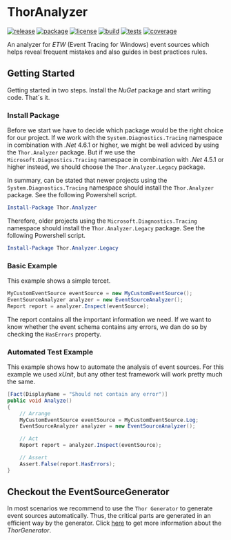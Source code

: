 # ThorAnalyzer
[![release](https://img.shields.io/github/release/ChilliCream/thor-analyzer.svg)](https://github.com/ChilliCream/thor-analyzer/releases) [![package](https://img.shields.io/nuget/v/Thor.Analyzer.svg)](https://www.nuget.org/packages/Thor.Analyzer) [![license](https://img.shields.io/github/license/ChilliCream/thor-analyzer.svg)](https://github.com/ChilliCream/thor-analyzer/blob/master/LICENSE) [![build](https://img.shields.io/appveyor/ci/rstaib/thor-analyzer/master.svg)](https://ci.appveyor.com/project/rstaib/thor-analyzer) [![tests](https://img.shields.io/appveyor/tests/rstaib/thor-analyzer/master.svg)](https://ci.appveyor.com/project/rstaib/thor-analyzer) [![coverage](https://img.shields.io/coveralls/ChilliCream/thor-analyzer.svg)](https://coveralls.io/github/ChilliCream/thor-analyzer?branch=master)

An analyzer for *ETW* (Event Tracing for Windows) event sources which helps reveal frequent mistakes and also guides in best practices rules.

## Getting Started

Getting started in two steps. Install the *NuGet* package and start writing code. That´s it.

### Install Package

Before we start we have to decide which package would be the right choice for our project. If we work with the `System.Diagnostics.Tracing` namespace in combination with *.Net* 4.6.1 or higher, we might be well adviced by using the `Thor.Analyzer` package. But if we use the `Microsoft.Diagnostics.Tracing` namespace in combination with *.Net* 4.5.1 or higher instead, we should choose the `Thor.Analyzer.Legacy` package.

In summary, can be stated that newer projects using the `System.Diagnostics.Tracing` namespace should install the `Thor.Analyzer` package. See the following Powershell script.

```powershell
Install-Package Thor.Analyzer
```

Therefore, older projects using the `Microsoft.Diagnostics.Tracing` namespace should install the `Thor.Analyzer.Legacy` package. See the following Powershell script.

```powershell
Install-Package Thor.Analyzer.Legacy
```

### Basic Example

This example shows a simple tercet.

```csharp
MyCustomEventSource eventSource = new MyCustomEventSource();
EventSourceAnalyzer analyzer = new EventSourceAnalyzer();
Report report = analyzer.Inspect(eventSource);
```

The report contains all the important information we need. If we want to know whether the event schema contains any errors, we dan do so by checking the `HasErrors` property.

### Automated Test Example

This example shows how to automate the analysis of event sources. For this example we used *xUnit*, but any other test framework will work pretty much the same.

```csharp
[Fact(DisplayName = "Should not contain any error")]
public void Analyze()
{
    // Arrange
    MyCustomEventSource eventSource = MyCustomEventSource.Log;
    EventSourceAnalyzer analyzer = new EventSourceAnalyzer();

    // Act
    Report report = analyzer.Inspect(eventSource);

    // Assert
    Assert.False(report.HasErrors);
}
```

## Checkout the EventSourceGenerator

In most scenarios we recommend to use the `Thor Generator` to generate event sources automatically. Thus, the critical parts are generated in an efficient way by the generator. Click [here](https://github.com/ChilliCream/thor-generator) to get more information about the *ThorGenerator*.